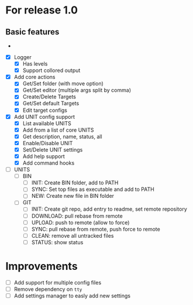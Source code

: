 # For release 1.0

## Basic features
-
- [x] Logger
  - [x] Has levels
  - [x] Support collored output
- [x] Add core actions
  - [x] Get/Set folder (with move option)
  - [x] Get/Set editor (multiple args split by comma)
  - [x] Create/Delete Targets
  - [x] Get/Set default Targets
  - [x] Edit target configs
- [x] Add UNIT config support
  - [x] List available UNITS
  - [x] Add from a list of core UNITS
  - [x] Get description, name, status, all
  - [x] Enable/Disable UNIT
  - [x] Set/Delete UNIT settings
  - [x] Add help support
  - [x] Add command hooks
- [ ] UNITS
  - [ ] BIN
    - [ ] INIT: Create BIN folder, add to PATH
    - [ ] SYNC: Set top files as executable and add to PATH
    - [ ] NEW: Create new file in BIN folder
  - [ ] GIT
    - [ ] INIT: Create git repo, add entry to readme, set remote repository
    - [ ] DOWNLOAD: pull rebase from remote
    - [ ] UPLOAD: push to remote (allow to force)
    - [ ] SYNC: pull rebase from remote, push force to remote
    - [ ] CLEAN: remove all untracked files
    - [ ] STATUS: show status

# Improvements

- [ ] Add support for multiple config files
- [ ] Remove dependency on `tty`
- [ ] Add settings manager to easly add new settings
